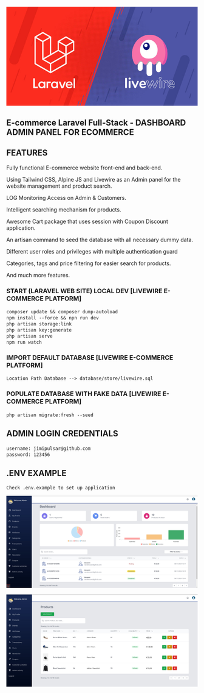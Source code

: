 <p align="center"><img src="public/uploads/logo/laravel-livewire.jpg" width="860"><br></p>

## E-commerce Laravel Full-Stack - DASHBOARD ADMIN PANEL FOR ECOMMERCE

## FEATURES

Fully functional E-commerce website front-end and back-end.

Using Tailwind CSS, Alpine JS and Livewire as an Admin panel for the website management and product search.

LOG Monitoring Access on Admin & Customers.
    
Intelligent searching mechanism for products.
    
Awesome Cart package that uses session with Coupon Discount application.
    
An artisan command to seed the database with all necessary dummy data.
    
Different user roles and privileges with multiple authentication guard 
 
Categories, tags and price filtering for easier search for products.
    
And much more features.

### START (LARAVEL WEB SITE) LOCAL DEV [LIVEWIRE E-COMMERCE PLATFORM]

    composer update && composer dump-autoload
    npm install --force && npn run dev
    php artisan storage:link
    php artisan key:generate 
    php artisan serve
    npm run watch

### IMPORT DEFAULT DATABASE  [LIVEWIRE E-COMMERCE PLATFORM]
    Location Path Database --> database/store/livewire.sql

### POPULATE DATABASE WITH FAKE DATA [LIVEWIRE E-COMMERCE PLATFORM]

    php artisan migrate:fresh --seed

## ADMIN LOGIN CREDENTIALS

    username: jimipulsar@github.com
    password: 123456

## .ENV EXAMPLE

    Check .env.example to set up application

<p align="center"><img src="public/uploads/panel/dashboard-orders.jpg" width="860"></p>
<p align="center"><img src="public/uploads/panel/admin-products.jpg" width="860"></p>
